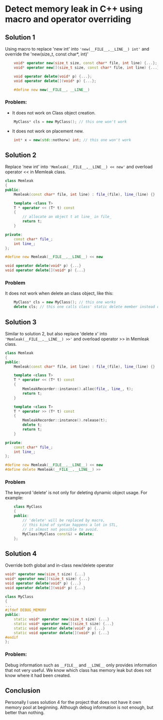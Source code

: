 # Detect memory leak in C++ using macro and operator overriding

## Solution 1

Using macro to replace 'new int' into `'new(__FILE__,__LINE__) int'` and override the 'new(size_t, const char*, int)'

``` c++
    void* operator new(size_t size, const char* file, int line) {...};
    void* operator new[](size_t size, const char* file, int line) {...};

    void operator delete(void* p) {...};
    void operator delete[](void* p) {...};

    #define new new(__FILE__, __LINE__)
```

### Problem:

* It does not work on Class object creation.

``` c++
    MyClass* cls = new MyClass(); // this one won't work
```

* It does not work on placement new.

``` c++
    int* x = new(std::nothorw) int; // this one won't work
```
    
## Solution 2 

Replace 'new int' into `'Memleak(__FILE__,__LINE__) << new'` and overload operator << in Memleak class.

``` c++
class Memleak
{
public:
    Memleak(const char* file, int line) : file_(file), line_(line) {}

    template <class T>
    T * operator << (T* t) const
    {
        // allocate an object t at line_ in file_
        return t;
    }

private:
    const char* file_;
    int line_;
};

#define new Memleak(__FILE__,__LINE__) << new

void operator delete(void* p) {...}
void operator delete[](void* p) {...}
```

### Problem

It does not work when delete an class object, like this:

``` c++
    MyClass* cls = new MyClass(); // this one works
    delete cls; // this one calls class' static delete member instead of global
```

## Solution 3

Similar to solution 2, but also replace 'delete x' into `'Memleak(__FILE__,__LINE__) >>'` and overload operator >> in Memleak class.

``` c++
class Memleak
{
public:
    Memleak(const char* file, int line) : file_(file), line_(line) {}

    template <class T>
    T * operator << (T* t) const
    {
        MemleakRecorder::instance().alloc(file_, line_, t);
        return t;
    }

    template <class T>
    T * operator >> (T* t) const
    {
        MemleakRecorder::instance().release(t);
        delete t;
        return t;
    }

private:
    const char* file_;
    int line_;
};

#define new Memleak(__FILE__,__LINE__) << new
#define delete Memleak(__FILE__,__LINE__) >>
```

### Problem

The keyword 'delete' is not only for deleting dynamic object usage. For example:

``` c++
    class MyClass
    {
    public:
        // 'delete' will be replaced by macro,
        // this kind of syntax happens a lot in STL,
        // it almost not possible to avoid.
        MyClass(MyClass const&) = delete;
    };
```

## Solution 4

Override both global and in-class new/delete operator

``` c++
void* operator new(size_t size) {...}
void* operator new[](size_t size) {...}
void operator delete(void* p) {...}
void operator delete[](void* p) {...}

class MyClass
{
...
#ifdef DEBUG_MEMORY
public:
    static void* operator new(size_t size) {...}
    static void* operator new[](size_t size) {...}
    static void operator delete(void* p) {...}
    static void operator delete[](void* p) {...}
#endif
};
```

### Problem:

Debug information such as `__FILE__` and `__LINE__` only provides information that not very useful. We know which class has memory leak but does not know where it had been created.

## Conclusion

Personally I uses solution 4 for the project that does not have it own memory pool at beginning. Although debug information is not enough, but better than nothing.
